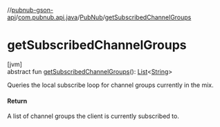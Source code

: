 //[pubnub-gson-api](../../../index.md)/[com.pubnub.api.java](../index.md)/[PubNub](index.md)/[getSubscribedChannelGroups](get-subscribed-channel-groups.md)

# getSubscribedChannelGroups

[jvm]\
abstract fun [getSubscribedChannelGroups](get-subscribed-channel-groups.md)(): [List](https://kotlinlang.org/api/latest/jvm/stdlib/kotlin-stdlib/kotlin.collections/-list/index.html)&lt;[String](https://kotlinlang.org/api/latest/jvm/stdlib/kotlin-stdlib/kotlin/-string/index.html)&gt;

Queries the local subscribe loop for channel groups currently in the mix.

#### Return

A list of channel groups the client is currently subscribed to.
